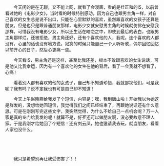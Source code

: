<div id="sina_keyword_ad_area2" class="articalContent  ">
			<p STYLE="TexT-inDenT: 2em">
今天闲的是在无聊，又不能上网，就看了会漫画，看的是桂正和的IS，以前曾看过她的《电影少女》，当时看的时候特别感动，因为自己也跟男主角一样，对自己喜欢的女生总是说不出口，只能在心里默默的喜欢，虽然跟喜欢的女孩子还算是朋友，但是也只是跟普通朋友那样，电影少女就安慰男主角的时候就仿佛在安慰我那样，可惜我没有电影少女，所以还生活在暗恋之中，即使到最后的表白，也跟男主角那样烂，还被拒绝，男主角还好，还有个喜欢他的人，我呢，连个喜欢的人都没有，心里的话也没有地方说，寂寞的时候只能自己一个人听听歌，偶尔回忆回忆以前开心的日子，然后心更痛一些。</P>
<p STYLE="TexT-inDenT: 2em">
今天看IS，男主角还是这样，甚至比我还差，根本不敢跟喜欢的女生说话，可是他又比我幸运，因为有一个喜欢他的女生在他的背后，看了一会我就不想看了，心痛！</P>
<p STYLE="TexT-inDenT: 2em">
看着别人都有喜欢的他的女孩子，自己却不知道珍惜，我就鄙视他们，可是我呢？我有吗？说不定我也有可是自己却不知道！</P>
<p STYLE="TexT-inDenT: 2em">
今天上午赵晓燕给我发了个短信，内容是：嘿，我到唐山啦！开始我以为她这是群发的，没想给她回短信，我觉得我们之间已经结束了，再跟她说话还有什么意思。可是在刚刚写完这些文字，我突然觉得，为什么不给自己一点机会呢？万一人家是真的专门给我发的呢！就算不是，好歹还可以做朋友啊，没必要故意不理人家。于是我刚才给她回了个短信！还有刘云凤，她也邀请我去玩，就当朋友，看看人家也没什么。</P>
<p STYLE="TexT-inDenT: 2em">&nbsp;<wbr></P>
<p STYLE="TexT-inDenT: 2em">&nbsp;<wbr></P>
<p STYLE="TexT-inDenT: 2em">我只是希望别再让我受伤害了！！</P>							
		</div>